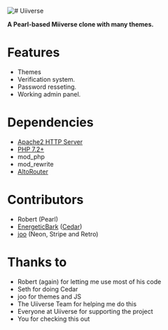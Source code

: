 ![# Uiiverse](https://i.ibb.co/dMPvqk9/logo.png)

**A Pearl-based Miiverse clone with many themes.**

# Features

- Themes
- Verification system.
- Password resseting.
- Working admin panel.

# Dependencies

- [Apache2 HTTP Server](https://httpd.apache.org/)
- [PHP 7.2+](https://www.php.net/downloads.php)
- mod_php
- mod_rewrite
- [AltoRouter](https://github.com/dannyvankooten/AltoRouter)

# Contributors

- Robert (Pearl)
- [EnergeticBark](https://github.com/EnergeticBark/) ([Cedar](https://github.com/EnergeticBark/Cedar-PHP))
- [joo](https://github.com/j0w0) (Neon, Stripe and Retro)

# Thanks to

- Robert (again) for letting me use most of his code
- Seth for doing Cedar
- joo for themes and JS
- The Uiiverse Team for helping me do this
- Everyone at Uiiverse for supporting the project
- You for checking this out